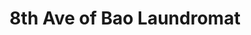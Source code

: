 ---
title: "8th Ave of Bao Laundromat"
url: /brooklyn/8th-ave-of-bao-laundromat/
shop: Wäscherei
---